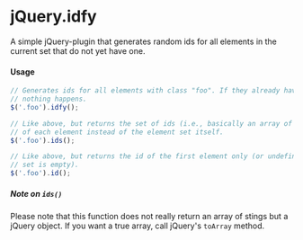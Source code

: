 jQuery.idfy
===========

A simple jQuery-plugin that generates random ids for all elements in the
current set that do not yet have one.

#### Usage

```javascript
// Generates ids for all elements with class "foo". If they already have an id,
// nothing happens.
$('.foo').idfy();

// Like above, but returns the set of ids (i.e., basically an array of strings)
// of each element instead of the element set itself.
$('.foo').ids();

// Like above, but returns the id of the first element only (or undefined if the
// set is empty).
$('.foo').id();
```


##### Note on `ids()`
Please note that this function does not really return an array of stings but a
jQuery object. If you want a true array, call jQuery's `toArray` method.
